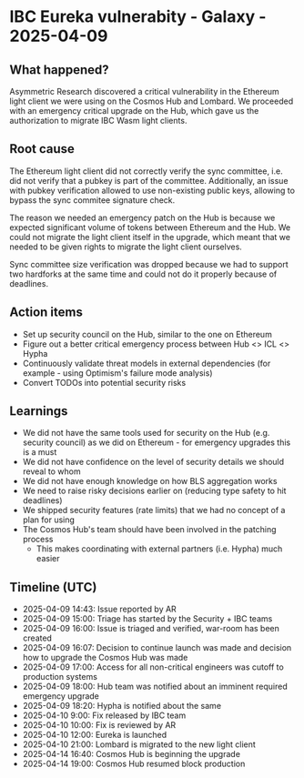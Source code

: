 # IBC Eureka vulnerabity - Galaxy - 2025-04-09

## What happened?

Asymmetric Research discovered a critical vulnerability in the Ethereum light client we were using on the Cosmos Hub and Lombard. We proceeded with an emergency critical upgrade on the Hub, which gave us the authorization to migrate IBC Wasm light clients.

## Root cause

The Ethereum light client did not correctly verify the sync committee, i.e. did not verify that a pubkey is part of the committee. Additionally, an issue with pubkey verification allowed to use non-existing public keys, allowing to bypass the sync commitee signature check.

The reason we needed an emergency patch on the Hub is because we expected significant volume of tokens between Ethereum and the Hub. We could not migrate the light client itself in the upgrade, which meant that we needed to be given rights to migrate the light client ourselves.

Sync committee size verification was dropped because we had to support two hardforks at the same time and could not do it properly because of deadlines.

## Action items

- Set up security council on the Hub, similar to the one on Ethereum
- Figure out a better critical emergency process between Hub <> ICL <> Hypha
- Continuously validate threat models in external dependencies (for example - using Optimism's failure mode analysis)
- Convert TODOs into potential security risks

## Learnings

- We did not have the same tools used for security on the Hub (e.g. security council) as we did on Ethereum - for emergency upgrades this is a must
- We did not have confidence on the level of security details we should reveal to whom
- We did not have enough knowledge on how BLS aggregation works
- We need to raise risky decisions earlier on (reducing type safety to hit deadlines)
- We shipped security features (rate limits) that we had no concept of a plan for using
- The Cosmos Hub's team should have been involved in the patching process
    - This makes coordinating with external partners (i.e. Hypha) much easier

## Timeline (UTC)

- 2025-04-09 14:43: Issue reported by AR
- 2025-04-09 15:00:	Triage has started by the Security + IBC teams
- 2025-04-09 16:00:	Issue is triaged and verified, war-room has been created
- 2025-04-09 16:07:	Decision to continue launch was made and decision how to upgrade the Cosmos Hub was made
- 2025-04-09 17:00:	Access for all non-critical engineers was cutoff to production systems
- 2025-04-09 18:00:	Hub team was notified about an imminent required emergency upgrade
- 2025-04-09 18:20:	Hypha is notified about the same
- 2025-04-10 9:00:	Fix released by IBC team
- 2025-04-10 10:00:	Fix is reviewed by AR
- 2025-04-10 12:00:	Eureka is launched
- 2025-04-10 21:00:	Lombard is migrated to the new light client
- 2025-04-14 16:40:	Cosmos Hub is beginning the upgrade
- 2025-04-14 19:00:	Cosmos Hub resumed block production

